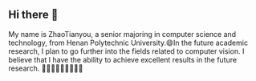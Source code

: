## Hi there 👋
My name is ZhaoTianyou, a senior majoring in computer science and technology, from Henan Polytechnic University.😄In the future academic research, I plan to go further into the fields related to computer vision. I believe that I have the ability to achieve excellent results in the future research. 🤠🤠🤠🤠🤠🤠🤠🤠🤠
<!--
**tianyouzhao789/tianyouzhao789** is a ✨ _special_ ✨ repository because its `README.md` (this file) appears on your GitHub profile.

Here are some ideas to get you started:

- 🔭 I’m currently working on ...
- 🌱 I’m currently learning ...
- 👯 I’m looking to collaborate on ...
- 🤔 I’m looking for help with ...
- 💬 Ask me about ...
- 📫 How to reach me: ...
- 😄 Pronouns: ...
- ⚡ Fun fact: ...
-->
